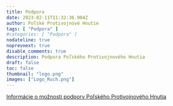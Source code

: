 ```yaml
---
title: Podpora
date: 2023-02-11T11:32:36.904Z
author: Poľské Protivojnové Hnutie
tags: [ "Podpora" ]
#categories: [ "Podpora" ]
nodateline: true
noprevnext: true
disable_comments: true
description: Podpora Poľského Protivojnového Hnutia
draft: false
toc: false
thumbnail: "logo.png"
images: ["Logo_Ruch.png"]
---
```

[Informácie o možnosti podpory Poľského Protivojnového Hnutia](https://polskiruchantywojenny.com/pokoj-i-wolnosc/wsparcie/ "Podporná stránka Poľského Protivojnového Hnutia")
